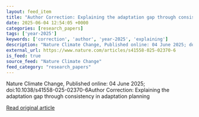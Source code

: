 ```yaml
---
layout: feed_item
title: "Author Correction: Explaining the adaptation gap through consistency in adaptation planning"
date: 2025-06-04 12:54:05 +0000
categories: [research_papers]
tags: ['year-2025']
keywords: ['correction', 'author', 'year-2025', 'explaining']
description: "Nature Climate Change, Published online: 04 June 2025; doi:10"
external_url: https://www.nature.com/articles/s41558-025-02370-6
is_feed: true
source_feed: "Nature Climate Change"
feed_category: "research_papers"
---
```


Nature Climate Change, Published online: 04 June 2025; doi:10.1038/s41558-025-02370-6Author Correction: Explaining the adaptation gap through consistency in adaptation planning

[Read original article](https://www.nature.com/articles/s41558-025-02370-6)

